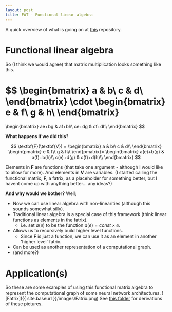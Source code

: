 ```yaml
---
layout: post
title: FAT - Functional linear algebra
---
```


A quick overview of what is going on at [this](https://github.com/act65/FAT) repository.

# Functional linear algebra

So (I think we would agree) that matrix multiplication looks something like this.


$$
\begin{bmatrix}
a & b\\
c & d\\
\end{bmatrix}
\cdot
\begin{bmatrix}
e & f\\
g & h\\
\end{bmatrix}
=
\begin{bmatrix}
ae+bg & af+bh\\
ce+dg & cf+dh\\
\end{bmatrix}
$$


**What happens if we did this?**


$$
\textbf{F}(\textbf{V}) =
\begin{bmatrix}
a & b\\
c & d\\
\end{bmatrix}
\begin{pmatrix}
e & f\\
g & h\\
\end{pmatrix}=
\begin{bmatrix}
a(e)+b(g) & a(f)+b(h)\\
c(e)+d(g) & c(f)+d(h)\\
\end{bmatrix}
$$


Elements in $\textbf{F}$ are functions (that take one argument - although I would like to allow for more). And elements in $\textbf{V}$ are variables. (I started calling the functional matrix, $\textbf{F}$, a fatrix, as a placeholder for something better, but I havent come up with anything better... any ideas?)

**And why would we bother?** Well;

* Now we can use linear algebra with non-linearities (although this sounds somewhat silly).
* Traditional linear algebra is a special case of this framework (think linear functions as elements in the fatrix).
    * i.e. set $a(e)$ to be the function $a(e) = const\times e$.
* Allows us to recursively build higher level functions.
    * Since $\textbf{F}$ is just a function, we can use it as an element in another 'higher level' fatrix.
* Can be used as another representation of a computational graph.
* (and more?)

# Application(s)

So these are some examples of using this functional matrix algebra to represent the computational graph of some neural network architectures.
![Fatrix]({{ site.baseurl }}/images/Fatrix.png)
See [this folder](https://github.com/act65/FAT/tree/master/Examples) for derivations of these pictures.
